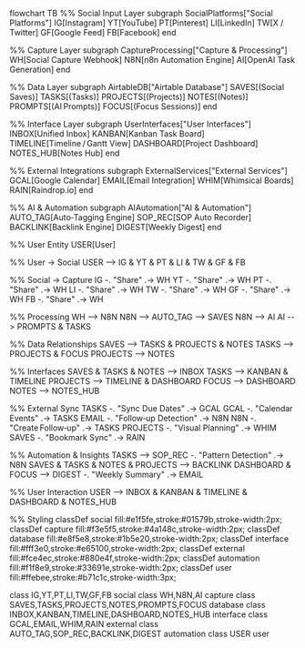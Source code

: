 flowchart TB
  %% Social Input Layer
  subgraph SocialPlatforms["Social Platforms"]
    IG[Instagram]
    YT[YouTube]
    PT[Pinterest]
    LI[LinkedIn]
    TW[X / Twitter]
    GF[Google Feed]
    FB[Facebook]
  end

  %% Capture Layer
  subgraph CaptureProcessing["Capture & Processing"]
    WH[Social Capture Webhook]
    N8N[n8n Automation Engine]
    AI[OpenAI Task Generation]
  end

  %% Data Layer
  subgraph AirtableDB["Airtable Database"]
    SAVES[(Social Saves)]
    TASKS[(Tasks)]
    PROJECTS[(Projects)]
    NOTES[(Notes)]
    PROMPTS[(AI Prompts)]
    FOCUS[(Focus Sessions)]
  end

  %% Interface Layer
  subgraph UserInterfaces["User Interfaces"]
    INBOX[Unified Inbox]
    KANBAN[Kanban Task Board]
    TIMELINE[Timeline / Gantt View]
    DASHBOARD[Project Dashboard]
    NOTES_HUB[Notes Hub]
  end

  %% External Integrations
  subgraph ExternalServices["External Services"]
    GCAL[Google Calendar]
    EMAIL[Email Integration]
    WHIM[Whimsical Boards]
    RAIN[Raindrop.io]
  end

  %% AI & Automation
  subgraph AIAutomation["AI & Automation"]
    AUTO_TAG[Auto‑Tagging Engine]
    SOP_REC[SOP Auto Recorder]
    BACKLINK[Backlink Engine]
    DIGEST[Weekly Digest]
  end

  %% User Entity
  USER[User]

  %% User → Social
  USER --> IG & YT & PT & LI & TW & GF & FB

  %% Social → Capture
  IG -. "Share" .-> WH
  YT -. "Share" .-> WH
  PT -. "Share" .-> WH
  LI -. "Share" .-> WH
  TW -. "Share" .-> WH
  GF -. "Share" .-> WH
  FB -. "Share" .-> WH

  %% Processing
  WH --> N8N
  N8N --> AUTO_TAG --> SAVES
  N8N --> AI
  AI --> PROMPTS & TASKS

  %% Data Relationships
  SAVES --> TASKS & PROJECTS & NOTES
  TASKS --> PROJECTS & FOCUS
  PROJECTS --> NOTES

  %% Interfaces
  SAVES & TASKS & NOTES --> INBOX
  TASKS --> KANBAN & TIMELINE
  PROJECTS --> TIMELINE & DASHBOARD
  FOCUS --> DASHBOARD
  NOTES --> NOTES_HUB

  %% External Sync
  TASKS -. "Sync Due Dates" .-> GCAL
  GCAL -. "Calendar Events" .-> TASKS
  EMAIL -. "Follow‑up Detection" .-> N8N
  N8N -. "Create Follow‑up" .-> TASKS
  PROJECTS -. "Visual Planning" .-> WHIM
  SAVES -. "Bookmark Sync" .-> RAIN

  %% Automation & Insights
  TASKS --> SOP_REC -. "Pattern Detection" .-> N8N
  SAVES & TASKS & NOTES & PROJECTS --> BACKLINK
  DASHBOARD & FOCUS --> DIGEST -. "Weekly Summary" .-> EMAIL

  %% User Interaction
  USER --> INBOX & KANBAN & TIMELINE & DASHBOARD & NOTES_HUB

  %% Styling
  classDef social fill:#e1f5fe,stroke:#01579b,stroke-width:2px;
  classDef capture fill:#f3e5f5,stroke:#4a148c,stroke-width:2px;
  classDef database fill:#e8f5e8,stroke:#1b5e20,stroke-width:2px;
  classDef interface fill:#fff3e0,stroke:#e65100,stroke-width:2px;
  classDef external fill:#fce4ec,stroke:#880e4f,stroke-width:2px;
  classDef automation fill:#f1f8e9,stroke:#33691e,stroke-width:2px;
  classDef user fill:#ffebee,stroke:#b71c1c,stroke-width:3px;

  class IG,YT,PT,LI,TW,GF,FB social
  class WH,N8N,AI capture
  class SAVES,TASKS,PROJECTS,NOTES,PROMPTS,FOCUS database
  class INBOX,KANBAN,TIMELINE,DASHBOARD,NOTES_HUB interface
  class GCAL,EMAIL,WHIM,RAIN external
  class AUTO_TAG,SOP_REC,BACKLINK,DIGEST automation
  class USER user
